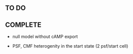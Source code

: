 ## TO DO

## COMPLETE

- null model without cAMP export

- PSF, CMF heterogenity in the start state (2 psf/start cell)
